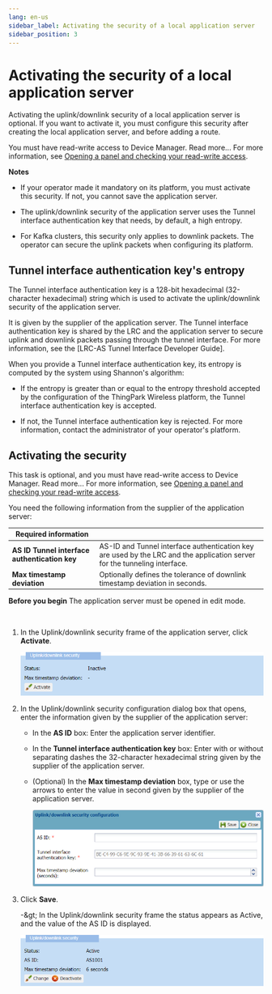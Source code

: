 ```yaml
---
lang: en-us
sidebar_label: Activating the security of a local application server
sidebar_position: 3
---
```


# Activating the security of a local application server

Activating the uplink/downlink security of a local application server is
optional. If you want to activate it, you must configure this security
after creating the local application server, and before adding a route.

You must have read-write access to Device Manager. Read more\... For
more information, see [Opening a panel and checking your read-write access](../use-interface.md#opening-a-panel-and-checking-your-read-write-access).

**Notes**

- If your operator made it mandatory on its platform, you must activate
  this security. If not, you cannot save the application server.

- The uplink/downlink security of the application server uses the Tunnel
  interface authentication key that needs, by default, a high entropy.

- For Kafka clusters, this security only applies to downlink packets.
  The operator can secure the uplink packets when configuring its
  platform.

## Tunnel interface authentication key's entropy

The Tunnel interface authentication key is a 128-bit hexadecimal
(32-character hexadecimal) string which is used to activate the
uplink/downlink security of the application server.

It is given by the supplier of the application server. The Tunnel
interface authentication key is shared by the LRC and the application
server to secure uplink and downlink packets passing through the tunnel
interface. For more information, see the [LRC-AS Tunnel Interface Developer Guide].

When you provide a Tunnel interface authentication key, its entropy is
computed by the system using Shannon's algorithm:

- If the entropy is greater than or equal to the entropy threshold
  accepted by the configuration of the ThingPark Wireless platform, the
  Tunnel interface authentication key is accepted.

- If not, the Tunnel interface authentication key is rejected. For more
  information, contact the administrator of your operator's platform.

## Activating the security

This task is optional, and you must have read-write access to Device
Manager. Read more\... For more information, see [Opening a panel and checking your read-write access](../use-interface.md#opening-a-panel-and-checking-your-read-write-access).

You need the following information from the supplier of the application
server:

| Required information                          |                                                                                                                           |
|-----------------------------------------------|---------------------------------------------------------------------------------------------------------------------------|
| **AS ID Tunnel interface authentication key** | AS-ID and Tunnel interface authentication key are used by the LRC and the application server for the tunneling interface. |
| **Max timestamp deviation**                   | Optionally defines the tolerance of downlink timestamp deviation in seconds.                                              |

**Before you begin** The application server must be opened in edit mode.

&nbsp;

1.  In the Uplink/downlink security frame of the application server,
    click **Activate**.

    ![](./_images/activating-the-security-of.png)

2.  In the Uplink/downlink security configuration dialog box that opens,
    enter the information given by the supplier of the application
    server:

    - In the **AS ID** box: Enter the application server identifier.

    - In the **Tunnel interface authentication key** box: Enter with or
      without separating dashes the 32-character hexadecimal string
      given by the supplier of the application server.

    - (Optional) In the **Max timestamp deviation** box, type or use the
      arrows to enter the value in second given by the supplier of the
      application server.

      ![](./_images/activating-the-security-of-1.png)

3.  Click **Save**.

    -\&gt; In the Uplink/downlink security frame the status appears as
    Active, and the value of the AS ID is displayed.

    ![](./_images/activating-the-security-of-2.png)

